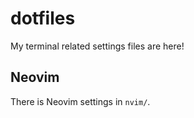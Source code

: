 # dotfiles

My terminal related settings files are here!

## Neovim

There is Neovim settings in `nvim/`.

